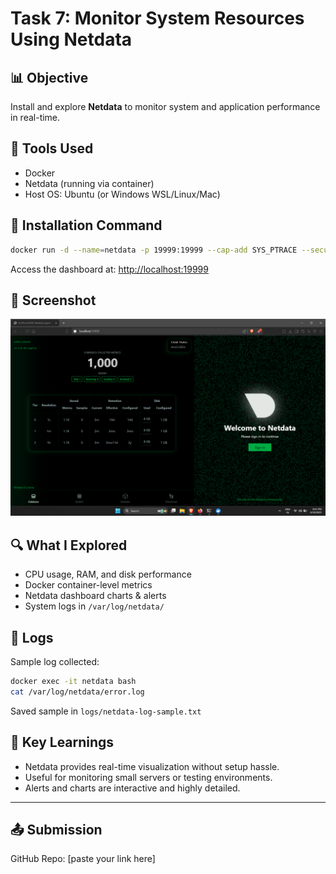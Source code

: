 # Task 7: Monitor System Resources Using Netdata

## 📊 Objective

Install and explore **Netdata** to monitor system and application performance in real-time.

## 🔧 Tools Used

- Docker
- Netdata (running via container)
- Host OS: Ubuntu (or Windows WSL/Linux/Mac)

## 🚀 Installation Command

```bash
docker run -d --name=netdata -p 19999:19999 --cap-add SYS_PTRACE --security-opt apparmor=unconfined netdata/netdata
```

Access the dashboard at: [http://localhost:19999](http://localhost:19999)

## 📸 Screenshot

![Netdata Dashboard](screenshot.png)

## 🔍 What I Explored

- CPU usage, RAM, and disk performance
- Docker container-level metrics
- Netdata dashboard charts & alerts
- System logs in `/var/log/netdata/`

## 📁 Logs

Sample log collected:
```bash
docker exec -it netdata bash
cat /var/log/netdata/error.log
```

Saved sample in `logs/netdata-log-sample.txt`

## 🧠 Key Learnings

- Netdata provides real-time visualization without setup hassle.
- Useful for monitoring small servers or testing environments.
- Alerts and charts are interactive and highly detailed.

---

## 📤 Submission

GitHub Repo: [paste your link here]
